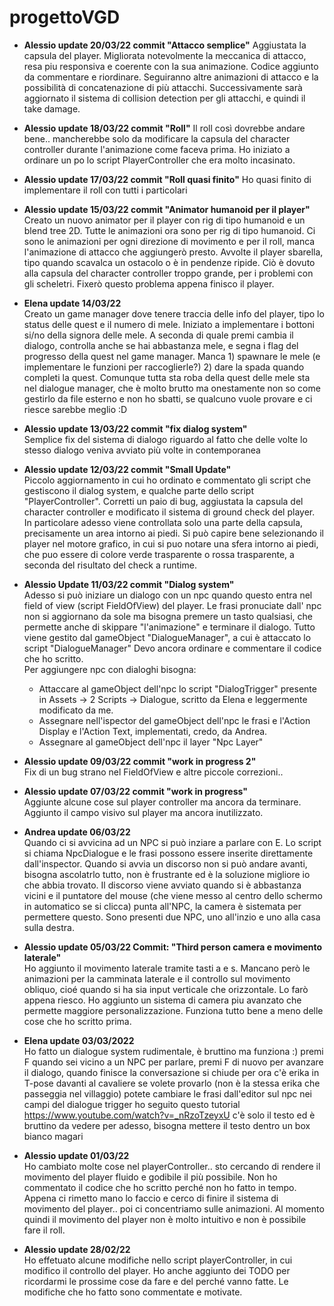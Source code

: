 # progettoVGD
- **Alessio update 20/03/22 commit "Attacco semplice"**
Aggiustata la capsula del player. Migliorata notevolmente la meccanica di attacco, resa piu responsiva e coerente 
con la sua animazione. Codice aggiunto da commentare e riordinare. Seguiranno altre animazioni di attacco e la
possibilità di concatenazione di più attacchi. Successivamente sarà aggiornato il sistema di collision detection per
gli attacchi, e quindi il take damage.

- **Alessio update 18/03/22 commit "Roll"**
Il roll così dovrebbe andare bene.. mancherebbe solo da modificare la capsula del character controller durante
l'animazione come faceva prima. Ho iniziato a ordinare un po lo script PlayerController che era molto incasinato.

- **Alessio update 17/03/22 commit "Roll quasi finito"**
Ho quasi finito di implementare il roll con tutti i particolari

- **Alessio update 15/03/22 commit "Animator humanoid per il player"**  
Creato un nuovo animator per il player con rig di tipo humanoid e un blend tree 2D. Tutte le animazioni
ora sono per rig di tipo humanoid. Ci sono le animazioni per ogni direzione di movimento e per il roll,
manca l'animazione di attacco che aggiungerò presto. Avvolte il player sbarella, tipo quando scavalca un
ostacolo o è in pendenze ripide. Ciò è dovuto alla capsula del character controller troppo grande, per i 
problemi con gli scheletri. Fixerò questo problema appena finisco il player.

- **Elena update 14/03/22**  
Creato un game manager dove tenere traccia delle info del player, tipo lo status delle quest e il numero di mele. Iniziato a implementare i bottoni si/no della signora delle mele. A seconda di quale premi cambia il dialogo, controlla anche se hai abbastanza mele, e segna i flag del progresso della quest nel game manager. Manca 1) spawnare le mele (e implementare le funzioni per raccoglierle?) 2) dare la spada quando completi la quest. Comunque tutta sta roba della quest delle mele sta nel dialogue manager, che è molto brutto ma onestamente non so come gestirlo da file esterno e non ho sbatti, se qualcuno vuole provare e ci riesce sarebbe meglio :D

- **Alessio update 13/03/22 commit "fix dialog system"**  
Semplice fix del sistema di dialogo riguardo al fatto che delle volte lo stesso dialogo veniva avviato più volte in contemporanea

- **Alessio update 12/03/22 commit "Small Update"**  
Piccolo aggiornamento in cui ho ordinato e commentato gli script che gestiscono il dialog system, e qualche parte dello script "PlayerController".
Corretti un paio di bug, aggiustata la capsula del character controller e modificato il sistema di ground check del player. In particolare adesso viene controllata solo una parte
della capsula, precisamente un area intorno ai piedi. Si può capire bene selezionando il player nel motore grafico, in cui si puo notare una sfera intorno ai piedi, che puo essere di 
colore verde trasparente o rossa trasparente, a seconda del risultato del check a runtime.

- **Alessio Update 11/03/22 commit "Dialog system"**  
Adesso si può iniziare un dialogo con un npc quando questo entra nel field of view (script FieldOfView) del player.
Le frasi pronuciate dall' npc non si aggiornano da sole ma bisogna premere un tasto qualsiasi, che permette anche di skippare "l'animazione" e terminare il dialogo. 
Tutto viene gestito dal gameObject "DialogueManager", a cui è attaccato lo script "DialogueManager"
Devo ancora ordinare e commentare il codice che ho scritto.  
Per aggiungere npc con dialoghi bisogna:
	- Attaccare al gameObject dell'npc lo script "DialogTrigger" presente in Assets -> 2 Scripts -> Dialogue, scritto da Elena e leggermente modificato da me.
 	- Assegnare nell'ispector del gameObject dell'npc le frasi e l'Action Display e l'Action Text, implementati, credo, da Andrea.
  	- Assegnare al gameObject dell'npc il layer "Npc Layer"

- **Alessio update 09/03/22 commit "work in progress 2"**  
Fix di un bug strano nel FieldOfView e altre piccole correzioni.. 

- **Alessio update 07/03/22 commit "work in progress"**  
Aggiunte alcune cose sul player controller ma ancora da terminare. Aggiunto il campo visivo sul player ma ancora inutilizzato. 

- **Andrea update 06/03/22**  
Quando ci si avvicina ad un NPC si può inziare a parlare con E. Lo script si chiama NpcDialogue e le frasi possono essere inserite direttamente dall'inspector. Quando si avvia un discorso non si può andare avanti, bisogna ascolatrlo tutto, non è frustrante ed è la soluzione migliore io che abbia trovato.
Il discorso viene avviato quando si è abbastanza vicini e il puntatore del mouse (che viene messo al centro dello schermo in automatico se si clicca) punta all'NPC, la camera è sistemata per permettere questo.
Sono presenti due NPC, uno all'inzio e uno alla casa sulla destra.  

- **Alessio update 05/03/22 Commit: "Third person camera e movimento laterale"**   
Ho aggiunto il movimento laterale tramite tasti a e s. Mancano però le animazioni per la camminata laterale
e il controllo sul movimento obliquo, cioé quando si ha sia input verticale che orizzontale. 
Lo farò appena riesco. Ho aggiunto un sistema di camera piu avanzato che permette maggiore personalizzazione. 
Funziona tutto bene a meno delle cose che ho scritto prima. 

- **Elena update 03/03/2022**  
Ho fatto un dialogue system rudimentale, è bruttino ma funziona :)
premi F quando sei vicino a un NPC per parlare, premi F di nuovo per avanzare il dialogo, quando finisce la conversazione si chiude
per ora c'è erika in T-pose davanti al cavaliere se volete provarlo (non è la stessa erika che passeggia nel villaggio)
potete cambiare le frasi dall'editor sul npc nei campi del dialogue trigger
ho seguito questo tutorial https://www.youtube.com/watch?v=_nRzoTzeyxU
c'è solo il testo ed è bruttino da vedere per adesso, bisogna mettere il testo dentro un box bianco magari

- **Alessio update 01/03/22**   
Ho cambiato molte cose nel playerController.. sto cercando di rendere il movimento del player fluido e 
godibile il più possibile. Non ho commentato il codice che ho scritto perché non ho fatto in tempo. 
Appena ci rimetto mano lo faccio e cerco di finire il sistema di movimento del player.. poi ci concentriamo
sulle animazioni. Al momento quindi il movimento del player non è molto intuitivo e non è possibile fare
il roll.
 
- **Alessio update 28/02/22**  
Ho effetuato alcune modifiche nello script playerController, in cui modifico il controllo del player.
Ho anche aggiunto dei TODO per ricordarmi le prossime cose da fare e del perché vanno fatte. Le modifiche 
che ho fatto sono commentate e motivate.
